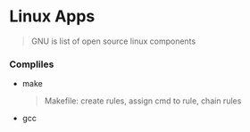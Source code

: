 # Linux Apps

> GNU is list of open source linux components

### Compliles
- make
  > Makefile: create rules, assign cmd to rule, chain rules
- gcc


